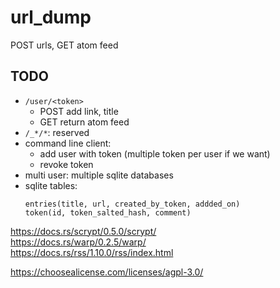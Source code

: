 # url_dump
POST urls, GET atom feed

## TODO

- `/user/<token>`
  - POST add link, title
  - GET return atom feed
- `/_*/*`: reserved
- command line client:
  - add user with token (multiple token per user if we want)
  - revoke token
- multi user: multiple sqlite databases
- sqlite tables:
  ```
  entries(title, url, created_by_token, addded_on)
  token(id, token_salted_hash, comment)
  ```
  
https://docs.rs/scrypt/0.5.0/scrypt/     
https://docs.rs/warp/0.2.5/warp/   
https://docs.rs/rss/1.10.0/rss/index.html

https://choosealicense.com/licenses/agpl-3.0/
